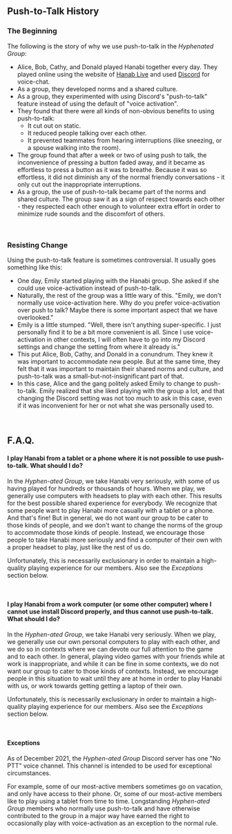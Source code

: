 ## Push-to-Talk History

### The Beginning

The following is the story of why we use push-to-talk in the *Hyphenated Group*:

- Alice, Bob, Cathy, and Donald played Hanabi together every day. They played online using the website of [Hanab Live](https://hanab.live) and used [Discord](https://discord.com/) for voice-chat.
- As a group, they developed norms and a shared culture.
- As a group, they experimented with using Discord's "push-to-talk" feature instead of using the default of "voice activation".
- They found that there were all kinds of non-obvious benefits to using push-to-talk:
  - It cut out on static.
  - It reduced people talking over each other.
  - It prevented teammates from hearing interruptions (like sneezing, or a spouse walking into the room).
- The group found that after a week or two of using push to talk, the inconvenience of pressing a button faded away, and it became as effortless to press a button as it was to breathe. Because it was so effortless, it did not diminish any of the normal friendly conversations - it only cut out the inappropriate interruptions.
- As a group, the use of push-to-talk became part of the norms and shared culture. The group saw it as a sign of respect towards each other - they respected each other enough to volunteer extra effort in order to minimize rude sounds and the discomfort of others.

<br />

### Resisting Change

Using the push-to-talk feature is sometimes controversial. It usually goes something like this:

- One day, Emily started playing with the Hanabi group. She asked if she could use voice-activation instead of push-to-talk.
- Naturally, the rest of the group was a little wary of this. "Emily, we don't normally use voice-activation here. Why do you prefer voice-activation over push to talk? Maybe there is some important aspect that we have overlooked."
- Emily is a little stumped. "Well, there isn't anything super-specific. I just personally find it to be a bit more convenient is all. Since I use voice-activation in other contexts, I will often have to go into my Discord settings and change the setting from where it already is."
- This put Alice, Bob, Cathy, and Donald in a conundrum. They knew it was important to accommodate new people. But at the same time, they felt that it was important to maintain their shared norms and culture, and push-to-talk was a small-but-not-insignificant part of that.
- In this case, Alice and the gang politely asked Emily to change to push-to-talk. Emily realized that she liked playing with the group a lot, and that changing the Discord setting was not too much to ask in this case, even if it was inconvenient for her or not what she was personally used to. 

<br />

## F.A.Q.

#### I play Hanabi from a tablet or a phone where it is not possible to use push-to-talk. What should I do?

In the *Hyphen-ated Group*, we take Hanabi very seriously, with some of us having played for hundreds or thousands of hours. When we play, we generally use computers with headsets to play with each other. This results for the best possible shared experience for everybody. We recognize that some people want to play Hanabi more casually with a tablet or a phone. And that's fine! But in general, we do not want our group to be cater to those kinds of people, and we don't want to change the norms of the group to accommodate those kinds of people. Instead, we encourage those people to take Hanabi more seriously and find a computer of their own with a proper headset to play, just like the rest of us do.

Unfortunately, this is necessarily exclusionary in order to maintain a high-quality playing experience for our members. Also see the *Exceptions* section below.

<br />

#### I play Hanabi from a work computer (or some other computer) where I cannot use install Discord properly, and thus cannot use push-to-talk. What should I do?

In the *Hyphen-ated Group*, we take Hanabi very seriously. When we play, we generally use our own personal computers to play with each other, and we do so in contexts where we can devote our full attention to the game and to each other. In general, playing video games with your friends while at work is inappropriate, and while it can be fine in some contexts, we do not want our group to cater to those kinds of contexts. Instead, we encourage people in this situation to wait until they are at home in order to play Hanabi with us, or work towards getting getting a laptop of their own.

Unfortunately, this is necessarily exclusionary in order to maintain a high-quality playing experience for our members. Also see the *Exceptions* section below.

<br />

#### Exceptions

As of December 2021, the *Hyphen-ated Group* Discord server has one "No PTT" voice channel. This channel is intended to be used for exceptional circumstances.

For example, some of our most-active members sometimes go on vacation, and only have access to their phone. Or, some of our most-active members like to play using a tablet from time to time. Longstanding *Hyphen-ated Group* members who normally use push-to-talk and have otherwise contributed to the group in a major way have earned the right to occasionally play with voice-activation as an exception to the normal rule.
